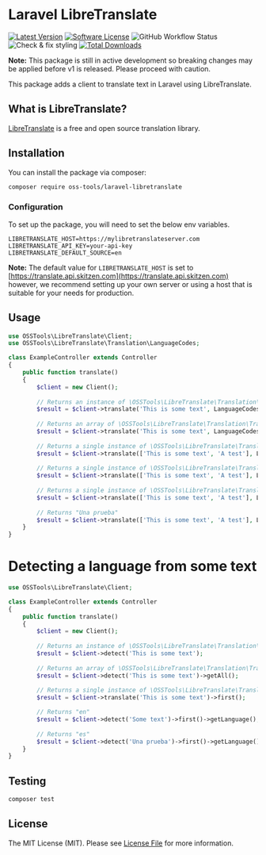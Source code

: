 # Laravel LibreTranslate

[![Latest Version](https://img.shields.io/github/release/oss-tools/laravel-libretranslate.svg?style=flat-square)](https://github.com/oss-tools/laravel-libretranslate/releases)
[![Software License](https://img.shields.io/badge/license-MIT-brightgreen.svg?style=flat-square)](LICENSE.md)
![GitHub Workflow Status](https://img.shields.io/github/workflow/status/oss-tools/laravel-libretranslate/run-tests?label=tests)
![Check & fix styling](https://github.com/oss-tools/laravel-libretranslate/workflows/Check%20&%20fix%20styling/badge.svg)
[![Total Downloads](https://img.shields.io/packagist/dt/oss-tools/laravel-libretranslate.svg?style=flat-square)](https://packagist.org/packages/oss-tools/laravel-libretranslate)

**Note:** This package is still in active development so breaking changes may be applied before v1 is released. Please proceed with caution.

This package adds a client to translate text in Laravel using LibreTranslate.

## What is LibreTranslate?

[LibreTranslate](https://github.com/LibreTranslate/LibreTranslate) is a free and open source translation library.

## Installation

You can install the package via composer:

```bash
composer require oss-tools/laravel-libretranslate
```

### Configuration
To set up the package, you will need to set the below env variables.

```
LIBRETRANSLATE_HOST=https://mylibretranslateserver.com
LIBRETRANSLATE_API_KEY=your-api-key
LIBRETRANSLATE_DEFAULT_SOURCE=en
```
**Note:** The default value for `LIBRETRANSLATE_HOST` is set to [https://translate.api.skitzen.com](https://translate.api.skitzen.com) however, we recommend setting up your own server or using a host that is suitable for your needs for production.
## Usage

``` php
use OSSTools\LibreTranslate\Client;
use OSSTools\LibreTranslate\Translation\LanguageCodes;

class ExampleController extends Controller
{
    public function translate()
    {
        $client = new Client();
        
        // Returns an instance of \OSSTools\LibreTranslate\Translation\TranslationCollection
        $result = $client->translate('This is some text', LanguageCodes::SPANISH);
        
        // Returns an array of \OSSTools\LibreTranslate\Translation\TranslationItem
        $result = $client->translate('This is some text', LanguageCodes::SPANISH)->getAll();
        
        // Returns a single instance of \OSSTools\LibreTranslate\Translation\TranslationItem
        $result = $client->translate(['This is some text', 'A test'], LanguageCodes::SPANISH)->first();
        
        // Returns a single instance of \OSSTools\LibreTranslate\Translation\TranslationItem
        $result = $client->translate(['This is some text', 'A test'], LanguageCodes::SPANISH)->last();
        
        // Returns a single instance of \OSSTools\LibreTranslate\Translation\TranslationItem
        $result = $client->translate(['This is some text', 'A test'], LanguageCodes::SPANISH)->get('A test');
        
        // Returns "Una prueba"
        $result = $client->translate(['This is some text', 'A test'], LanguageCodes::SPANISH)->last()->getText();
    }
}
```

# Detecting a language from some text
``` php
use OSSTools\LibreTranslate\Client;

class ExampleController extends Controller
{
    public function translate()
    {
        $client = new Client();
        
        // Returns an instance of \OSSTools\LibreTranslate\Translation\TranslationDetectionCollection
        $result = $client->detect('This is some text');
        
        // Returns an array of \OSSTools\LibreTranslate\Translation\TranslationDetectionItem
        $result = $client->detect('This is some text')->getAll();
        
        // Returns a single instance of \OSSTools\LibreTranslate\Translation\TranslationDetectionItem
        $result = $client->translate('This is some text')->first();

        // Returns "en"
        $result = $client->detect('Some text')->first()->getLanguage();
        
        // Returns "es"
        $result = $client->detect('Una prueba')->first()->getLanguage();
    }
}
```

## Testing

``` bash
composer test
```

## License

The MIT License (MIT). Please see [License File](LICENSE.md) for more information.
